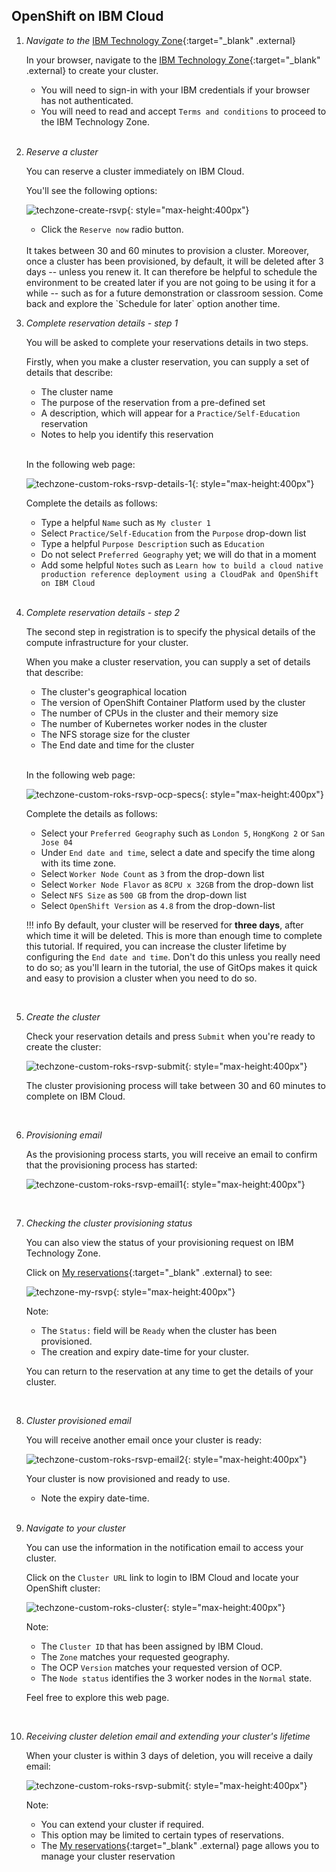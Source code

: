 ## OpenShift on IBM Cloud

1. *Navigate to the* [IBM Technology
    Zone](https://techzone.ibm.com/my/reservations/create/619e5691425423001fcc192e){:target="_blank" .external}

    In your browser, navigate to the [IBM Technology
    Zone](https://techzone.ibm.com/my/reservations/create/619e5691425423001fcc192e){:target="_blank" .external}
    to create your cluster.

    - You will need to sign-in with your IBM credentials if your browser has not
      authenticated.
    - You will need to read and accept `Terms and conditions` to proceed to
      the IBM Technology Zone.

    <br>

2. *Reserve a cluster*

    You can reserve a cluster immediately on IBM Cloud.

    You'll see the following options:

    ![techzone-create-rsvp](/snippets/images/techzone-create-rsvp.png){: style="max-height:400px"}

    - Click the `Reserve now` radio button.

    <br>
    It takes between 30 and 60 minutes to provision a cluster. Moreover, once a
    cluster has been provisioned, by default, it will be deleted after 3 days --
    unless you renew it. It can therefore be helpful to schedule the environment
    to be created later if you are not going to be using it for a while -- such
    as for a future demonstration or classroom session. Come back and explore
    the `Schedule for later` option another time.

    <br>

3. *Complete reservation details - step 1*

    You will be asked to complete your reservations details in two steps.

    Firstly, when you make a cluster reservation, you can supply a set of
    details that describe:

    - The cluster name
    - The purpose of the reservation from a pre-defined set
    - A description, which will appear for a `Practice/Self-Education` reservation
    - Notes to help you identify this reservation
    <br>

    In the following web page:
    <br>

    ![techzone-custom-roks-rsvp-details-1](/snippets/images/techzone-custom-roks-rsvp-details-1.png){: style="max-height:400px"}

    Complete the details as follows:

    - Type a helpful `Name` such as `My cluster 1`
    - Select `Practice/Self-Education` from the `Purpose` drop-down list
    - Type a helpful `Purpose Description` such as `Education`
    - Do not select `Preferred Geography` yet; we will do that in a moment
    - Add some helpful `Notes` such as `Learn how to build a cloud native
      production reference deployment using a CloudPak and OpenShift on IBM
      Cloud`

    <br>

4. *Complete reservation details - step 2*

    The second step in registration is to specify the physical details of the
    compute infrastructure for your cluster.

    When you make a cluster reservation, you can supply a set of details that
    describe:

    - The cluster's geographical location
    - The version of OpenShift Container Platform used by the cluster
    - The number of CPUs in the cluster and their memory size
    - The number of Kubernetes worker nodes in the cluster
    - The NFS storage size for the cluster
    - The End date and time for the cluster
    <br>

    In the following web page:
    <br>

    ![techzone-custom-roks-rsvp-ocp-specs](/snippets/images/techzone-custom-roks-rsvp-ocp-specs-8x32.png){: style="max-height:400px"}

    Complete the details as follows:

    - Select your `Preferred Geography` such as `London 5`, `HongKong 2` or `San Jose 04`
    - Under `End date and time`, select a date and specify the time along with its time zone. 
    - Select `Worker Node Count` as `3` from the drop-down list
    - Select `Worker Node Flavor` as `8CPU x 32GB` from the drop-down list
    - Select `NFS Size` as `500 GB` from the drop-down list
    - Select `OpenShift Version` as `4.8` from the drop-down-list

    !!! info
        By default, your cluster will be reserved for **three days**, after
        which time it will be deleted. This is more than enough time to complete
        this tutorial. If required, you can increase the cluster lifetime by
        configuring the `End date and time`. Don't do this unless you really need to
        do so; as you'll learn in the tutorial, the use of GitOps makes it quick and
        easy to provision a cluster when you need to do so.

    <br>

5. *Create the cluster*

    Check your reservation details and press `Submit` when you're ready to create the cluster:

    ![techzone-custom-roks-rsvp-submit](/snippets/images/techzone-custom-roks-rsvp-submit.png){: style="max-height:400px"}

    The cluster provisioning process will take between 30 and 60 minutes to
    complete on IBM Cloud.

    <br>

6. *Provisioning email*

    As the provisioning process starts, you will receive an email to
    confirm that the provisioning process has started:

    ![techzone-custom-roks-rsvp-email1](/snippets/images/techzone-custom-roks-rsvp-email1.png){: style="max-height:400px"}

    <br>

7. *Checking the cluster provisioning status*

    You can also view the status of your provisioning request on IBM Technology Zone.

    Click on [My reservations](https://techzone.ibm.com/my/reservations){:target="_blank" .external}
    to see:

    ![techzone-my-rsvp](/snippets/images/techzone-my-rsvp.png){: style="max-height:400px"}

    Note:

    - The `Status:` field will be `Ready` when the cluster has been provisioned.
    - The creation and expiry date-time for your cluster.

    You can return to the reservation at any time to get the details of your cluster.

    <br>

8. *Cluster provisioned email*

    You will receive another email once your cluster is ready:

    ![techzone-custom-roks-rsvp-email2](/snippets/images/techzone-custom-roks-rsvp-email2.png){: style="max-height:400px"}

    Your cluster is now provisioned and ready to use.

    - Note the expiry date-time.

    <br>

9. *Navigate to your cluster*

    You can use the information in the notification email to access your cluster.

    Click on the `Cluster URL` link to login to IBM Cloud and locate your
    OpenShift cluster:

    ![techzone-custom-roks-cluster](/snippets/images/techzone-custom-roks-cluster.png){: style="max-height:400px"}

    Note:

    - The `Cluster ID` that has been assigned by IBM Cloud.
    - The `Zone` matches your requested geography.
    - The OCP `Version` matches your requested version of OCP.
    - The `Node status` identifies the 3 worker nodes in the `Normal` state.

    Feel free to explore this web page.

    <br>

10. *Receiving cluster deletion email and extending your cluster's lifetime*

    When your cluster is within 3 days of deletion, you will receive a daily email:

    ![techzone-custom-roks-rsvp-submit](/snippets/images/techzone-custom-roks-rsvp-email3.png){: style="max-height:400px"}

    Note:

    - You can extend your cluster if required.
    - This option may be limited to certain types of reservations.
    - The [My reservations](https://techzone.ibm.com/my/reservations){:target="_blank" .external}
      page allows you to manage your cluster reservation

    <br>
